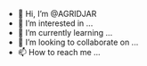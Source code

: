 - 👋 Hi, I’m @AGRIDJAR
- 👀 I’m interested in ...
- 🌱 I’m currently learning ...
- 💞️ I’m looking to collaborate on ...
- 📫 How to reach me ...

<!---
AGRIDJAR/AGRIDJAR is a ✨ special ✨ repository because its `README.md` (this file) appears on your GitHub profile.
You can click the Preview link to take a look at your changes.
--->

